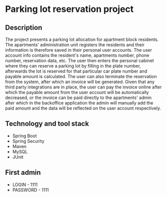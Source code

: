 # Parking lot reservation project

## Description

The project presents a parking lot allocation for apartment block residents.
The apartments' administration unit registers the residents and their  information is therefore
saved in their personal user accounts. The user account info contains the resident's name, apartments number, phone number, reservation data, etc.
The user then enters the personal cabinet where they can reserve a parking lot by filling in the plate
number, afterwards the lot is reserved for that particular car plate number and
payable amount is calculated. The user can also terminate the reservation from the system,
after which an invoice will be generated. Given that any third party integrations are in place,
the user can pay the invoice online after which the payable amount from the user account
will be automatically decreased, or the invoice can be paid directly
to the apartments' admin after which in the backoffice application the admin will manually
add the paid amount and the data will be reflected on the user account respectively.


## Technology and tool stack

  - Spring Boot
  - Spring Security
  - Maven
  - MySQL
  - JUnit

## First admin 
   - LOGIN      - 1111
   - PASSWORD   - 1111


